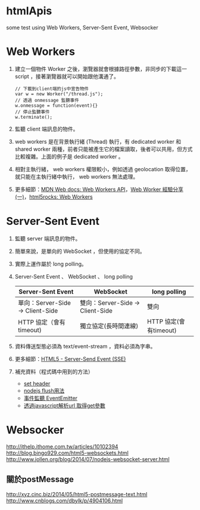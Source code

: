 # htmlApis
some test using Web Workers, Server-Sent Event, Websocker

# Web Workers
1. 建立一個物件 Worker 之後，瀏覽器就會根據路徑參數，非同步的下載這一 script ，接著瀏覽器就可以開始跟他溝通了。

	```
	// 下載到client端的js中宣告物件
	var w = new Worker("/thread.js");
	// 透過 onmessage 監聽事件
	w.onmessage = function(event){}
	// 停止監聽事件
	w.terminate();
	```
	
2. 監聽 client 端訊息的物件。	
2. web workers 是在背景執行緒 (Thread) 執行，有 dedicated worker 和 shared worker 兩種，前者只能被產生它的檔案讀取，後者可以共用，但方式比較複雜。上面的例子是 dedicated worker 。
3. 相對主執行緒， web workers 權限較小，例如透過 geolocation 取得位置，就只能在主執行緒中執行， web workers 無法處理。
2. 更多細節：[MDN Web docs: Web Workers API](https://developer.mozilla.org/zh-TW/docs/Web/API/Web_Workers_API/Using_web_workers)，[Web Worker 經驗分享(一)](http://ithelp.ithome.com.tw/articles/10118851)，[html5rocks: Web Workers](https://www.html5rocks.com/zh/tutorials/workers/basics/)

# Server-Sent Event
1. 監聽 server 端訊息的物件。
2. 簡單來說，是單向的 WebSocket ，但使用的協定不同。
2. 實際上運作屬於 long polling。
2. Server-Sent Event 、 WebSocket 、 long polling

	| Server-Sent Event | WebSocket | long polling |
	|---|---|---|
	|單向：Server-Side -> Client-Side | 雙向：Server-Side -> Client-Side | 雙向 |
	|HTTP 協定（會有timeout)| 獨立協定(長時間連線) | HTTP 協定(會有timeout)|
	
2. 資料傳送型態必須為 text/event-stream ，資料必須為字串。
3. 更多細節：[HTML5 - Server-Send Event (SSE)](http://limitedcode.blogspot.tw/2016/12/html5-server-send-event-sse.html)
3. 補充資料（程式碼中用到的方法）
	* [set header](https://developer.mozilla.org/en-US/docs/Web/API/Headers)
	* [nodejs flush用法](https://expressjs.com/en/resources/middleware/compression.html)
	* [事件監聽 EventEmitter](http://www.runoob.com/nodejs/nodejs-event.html)
	* [透過javascript解析url 取得get參數](http://blog.xuite.net/ahdaa/blog1/31825228)

# Websocker
http://ithelp.ithome.com.tw/articles/10102394
http://blog.bingo929.com/html5-websockets.html
http://www.jollen.org/blog/2014/07/nodejs-websocket-server.html

## 關於postMessage
http://xyz.cinc.biz/2014/05/html5-postmessage-text.html
http://www.cnblogs.com/dbylk/p/4904106.html
